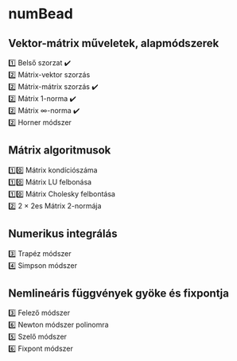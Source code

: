 # numBead

## Vektor-mátrix műveletek, alapmódszerek
:one: Belső szorzat :heavy_check_mark:  
:two: Mátrix-vektor szorzás  
:two: Mátrix-mátrix szorzás :heavy_check_mark:    
:two: Mátrix 1-norma :heavy_check_mark:  
:two: Mátrix ∞-norma :heavy_check_mark:  
:two: Horner módszer  

## Mátrix algoritmusok

:one::zero: Mátrix kondíciószáma  
:one::zero: Mátrix LU felbonása  
:one::zero: Mátrix Cholesky felbontása  
:two: 2 × 2es Mátrix 2-normája  

## Numerikus integrálás  
:three: Trapéz módszer  
:four: Simpson módszer  

## Nemlineáris függvények gyöke és fixpontja  
:three: Felező módszer  
:six: Newton módszer polinomra  
:five: Szelő módszer  
:six: Fixpont módszer  
